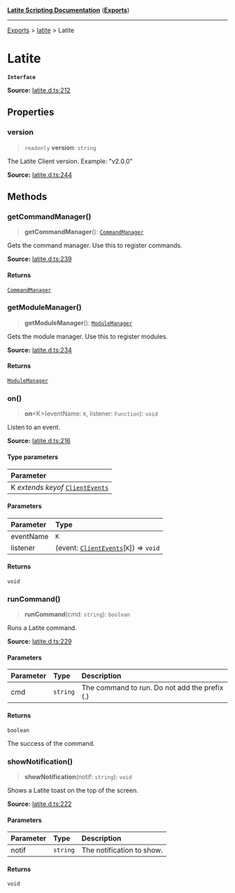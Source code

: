 [**Latite Scripting Documentation**](../../README.md) ([**Exports**](../../exports.md))

---

[Exports](../../exports.md) > [latite](../index.md) > Latite

# Latite

**`Interface`**

**Source:** [latite.d.ts:212](https://github.com/LatiteScripting/latitescripting.github.io/blob/a89f467/definitions/latite.d.ts#L212)

## Properties

### version

> `readonly` **version**: `string`

The Latite Client version. Example: "v2.0.0"

**Source:** [latite.d.ts:244](https://github.com/LatiteScripting/latitescripting.github.io/blob/a89f467/definitions/latite.d.ts#L244)

## Methods

### getCommandManager()

> **getCommandManager**(): [`CommandManager`](../../module.feature_manager_commandmgr/classes/class.CommandManager.md)

Gets the command manager. Use this to register commands.

**Source:** [latite.d.ts:239](https://github.com/LatiteScripting/latitescripting.github.io/blob/a89f467/definitions/latite.d.ts#L239)

#### Returns

[`CommandManager`](../../module.feature_manager_commandmgr/classes/class.CommandManager.md)

### getModuleManager()

> **getModuleManager**(): [`ModuleManager`](../../module.feature_manager_mmgr/interfaces/interface.ModuleManager.md)

Gets the module manager. Use this to register modules.

**Source:** [latite.d.ts:234](https://github.com/LatiteScripting/latitescripting.github.io/blob/a89f467/definitions/latite.d.ts#L234)

#### Returns

[`ModuleManager`](../../module.feature_manager_mmgr/interfaces/interface.ModuleManager.md)

### on()

> **on**\<K\>(eventName: `K`, listener: `Function`): `void`

Listen to an event.

**Source:** [latite.d.ts:216](https://github.com/LatiteScripting/latitescripting.github.io/blob/a89f467/definitions/latite.d.ts#L216)

#### Type parameters

| Parameter                                                       |
| :-------------------------------------------------------------- |
| K _extends_ _keyof_ [`ClientEvents`](interface.ClientEvents.md) |

#### Parameters

| Parameter | Type                                                                |
| :-------- | :------------------------------------------------------------------ |
| eventName | `K`                                                                 |
| listener  | (event: [`ClientEvents`](interface.ClientEvents.md)[`K`]) => `void` |

#### Returns

`void`

### runCommand()

> **runCommand**(cmd: `string`): `boolean`

Runs a Latite command.

**Source:** [latite.d.ts:229](https://github.com/LatiteScripting/latitescripting.github.io/blob/a89f467/definitions/latite.d.ts#L229)

#### Parameters

| Parameter | Type     | Description                                   |
| :-------- | :------- | :-------------------------------------------- |
| cmd       | `string` | The command to run. Do not add the prefix (.) |

#### Returns

`boolean`

The success of the command.

### showNotification()

> **showNotification**(notif: `string`): `void`

Shows a Latite toast on the top of the screen.

**Source:** [latite.d.ts:222](https://github.com/LatiteScripting/latitescripting.github.io/blob/a89f467/definitions/latite.d.ts#L222)

#### Parameters

| Parameter | Type     | Description               |
| :-------- | :------- | :------------------------ |
| notif     | `string` | The notification to show. |

#### Returns

`void`
